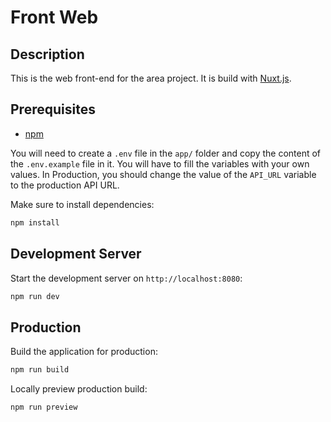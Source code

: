 # Front Web

## Description

This is the web front-end for the area project. It is build with [Nuxt.js](https://nuxtjs.org/).

## Prerequisites

- [npm](https://www.npmjs.com/)

You will need to create a `.env` file in the `app/` folder and copy the content of the `.env.example` file in it. You will have to fill the variables with your own values.
In Production, you should change the value of the `API_URL` variable to the production API URL.

Make sure to install dependencies:

```bash
npm install
```

## Development Server

Start the development server on `http://localhost:8080`:

```bash
npm run dev
```

## Production

Build the application for production:

```bash
npm run build
```

Locally preview production build:

```bash
npm run preview
```
